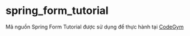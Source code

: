 # spring_form_tutorial
Mã nguồn Spring Form Tutorial được sử dụng để thực hành tại [CodeGym](https://codegym.vn)